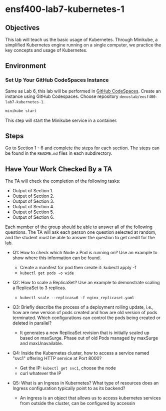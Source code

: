 # ensf400-lab7-kubernetes-1

## Objectives
This lab will teach us the basic usage of Kubernetes. Through Minikube, a simplified Kubernetes engine running on a single computer, we practice the key concepts and usage of Kubernetes.

## Environment

### Set Up Your GitHub CodeSpaces Instance

Same as Lab 6, this lab will be performed in [GitHub CodeSpaces](https://github.com/codespaces). Create an instance using GitHub Codespaces. Choose repository `denoslab/ensf400-lab7-kubernetes-1`.


```bash
minikube start
```

This step will start the Minikube service in a container.

## Steps

Go to Section 1 - 6 and complete the steps for each section. The steps can be found in the `README.md` files in each subdirectory.

## Have Your Work Checked By a TA

The TA will check the completion of the following tasks:

- Output of Section 1.
- Output of Section 2.
- Output of Section 3.
- Output of Section 4.
- Output of Section 5.
- Output of Section 6.

Each member of the group should be able to answer all of the following questions. The TA will ask each person one question selected at random, and the student must be able to answer the question to get credit for the lab.

- Q1: How to check which Node a Pod is running on? Use an example to show where this information can be found.
    - Create a manifest for pod then create it: kubectl apply -f <manifest file here>
    - `kubectl get pods -o wide`

- Q2: How to scale a ReplicaSet? Use an example to demonstrate scaling a ReplicaSet to 3 replicas.
    - `kubectl scale --replicas=6 -f nginx_replicaset.yaml`

- Q3: Briefly describe the process of a deployment rolling update, i.e., how are new version of pods created and how are old version of pods terminated. Which configurations can control the pods being created or deleted in parallel?
    - It generates a new ReplicaSet revision that is initially scaled up based on maxSurge. Phase out of old Pods managed by maxSurge and maxUnavailable.

- Q4: Inside the Kubernetes cluster, how to access a service named "svc1" offering HTTP service at Port 8000?
    - Get the IP: `kubectl get svc1`, choose the node
    - curl whatever the IP

- Q5: What is an Ingress in Kubernetes? What type of resources does an Ingress configuration typically point to as its backend? 
    - An ingress is an object that allows us to access kubernetes services from outside the cluster, can be configured by accessin